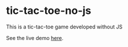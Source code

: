# tic-tac-toe-no-js

This is a tic-tac-toe game developed without JS

See the live demo [here](https://codepen.io/Francisco-Rodriguez/full/MWxqvzd).
